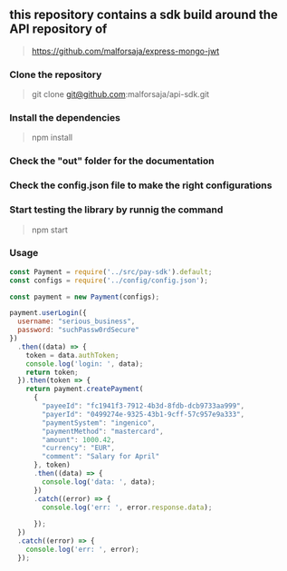 ## this repository contains a sdk build around the API repository of
> https://github.com/malforsaja/express-mongo-jwt

### Clone the repository
> git clone git@github.com:malforsaja/api-sdk.git

### Install the dependencies
> npm install

### Check the "out" folder for the documentation

### Check the config.json file to make the right configurations

### Start testing the library by runnig the command
> npm start

### Usage

```js
const Payment = require('../src/pay-sdk').default;
const configs = require('../config/config.json');

const payment = new Payment(configs);

payment.userLogin({
  username: "serious_business",
  password: "suchPassw0rdSecure"
})
  .then((data) => {
    token = data.authToken;
    console.log('login: ', data);
    return token;
  }).then(token => {
    return payment.createPayment(
      {
        "payeeId": "fc1941f3-7912-4b3d-8fdb-dcb9733aa999", 
        "payerId": "0499274e-9325-43b1-9cff-57c957e9a333",
        "paymentSystem": "ingenico", 
        "paymentMethod": "mastercard", 
        "amount": 1000.42, 
        "currency": "EUR",
        "comment": "Salary for April"
      }, token)
      .then((data) => {
        console.log('data: ', data);
      })
      .catch((error) => {
        console.log('err: ', error.response.data);
        
      });
  })
  .catch((error) => {
    console.log('err: ', error);
  });
```